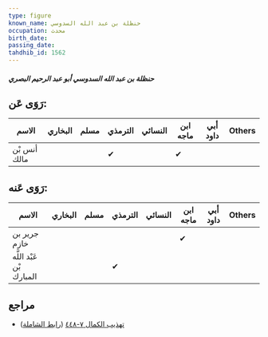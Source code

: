```yaml
---
type: figure
known_name: حنظلة بن عبد الله السدوسي
occupation: محدث
birth_date:
passing_date:
tahdhib_id: 1562
---
```

##### حنظلة بن عبد الله السدوسي أبو عبد الرحيم البصري

## رَوَى عَن:
| الاسم        | البخاري | مسلم | الترمذي | النسائي | ابن ماجه | أبي داود | Others |
| ------------ | ------- | ---- | ------- | ------- | -------- | -------- | ------ |
| أنس بْن مالك |         |      | ✔       |         | ✔        |          |        |
## رَوَى عَنه:
| الاسم                    | البخاري | مسلم | الترمذي | النسائي | ابن ماجه | أبي داود | Others |
| ------------------------ | ------- | ---- | ------- | ------- | -------- | -------- | ------ |
| جرير بن خازم             |         |      |         |         | ✔        |          |        |
| عَبْد اللَّه بْن المبارك |         |      | ✔       |         |          |          |        |
## مراجع
- [تهذيب الكمال ٧-٤٤٨](obsidian://open?vault=Tahdhib-al-Kamal&file=Figures/١٥٦٢-حنظلة%20بن%20عبد%20الله%20السدوسي%20أبو%20عبد%20الرحيم%20البصري) ([رابط الشاملة](https://shamela.ws/book/3722/3670))